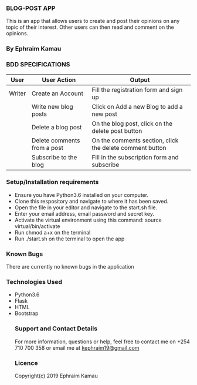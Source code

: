 ### BLOG-POST APP
This is an app that allows users to create and post their opinions on any topic of their interest. Other users can then read and comment on the opinions.

### By Ephraim Kamau

### BDD SPECIFICATIONS

|       User                     |         User Action                |    Output                                                 |
|--------------------------------|------------------------------------|-----------------------------------------------------------|
| Writer                         | Create an Account                  | Fill the registration form and sign up                    |
|                                | Write new blog posts               | Click on Add a new Blog to add a new post                 |
|                                | Delete a blog post                 | On the blog post, click on the delete post button         |
|                                | Delete comments from a post        | On the comments section, click the delete comment button  || Users                          | View a blog post on the site       | Open home page to view all blog posts                     ||                                | Comment on a blog post             | Click on the comment button                               |
|                                | Subscribe to the blog              | Fill in the subscription form and subscribe               |

### Setup/Installation requirements
<ul>
<li> Ensure you have Python3.6 installed on your computer.</li>
<li>Clone this respository and navigate to where it has been saved.</li>
<li>Open the file in your editor and navigate to the start.sh file.</li>
<li>Enter your email address, email password and secret key.</li>
<li>Activate the virtual environment using this command: source virtual/bin/activate</li>
<li>Run chmod a+x on the terminal</li>
<li>Run ./start.sh on the terminal to open the app</li>
</ul>

### Known Bugs
There are currently no known bugs in the application

### Technologies Used
<ul>
<li>Python3.6</li>
<li>Flask</li>
<li>HTML</li>
<li>Bootstrap</li>


### Support and Contact Details
For more information, questions or help, feel free to contact me on +254 710 700 358 or email me at kephraim19@gmail.com

### Licence
Copyright(c) 2019 Ephraim Kamau
